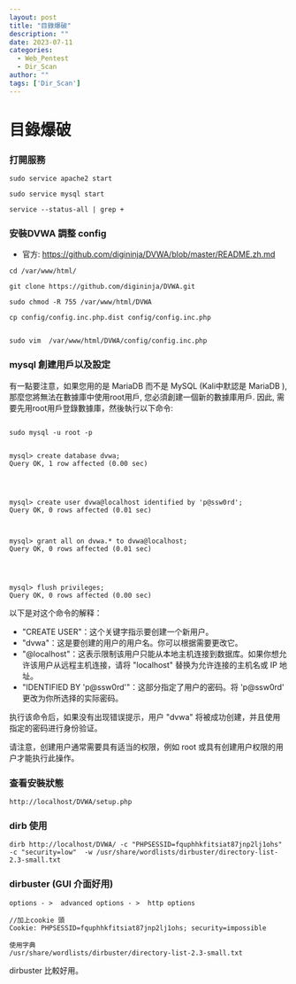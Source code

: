 ```yaml
---
layout: post
title: "目錄爆破"
description: ""
date: 2023-07-11
categories:
  - Web_Pentest
  - Dir_Scan
author: ""
tags: ['Dir_Scan']
---
```




# 目錄爆破


 
### 打開服務
```
sudo service apache2 start 

sudo service mysql start

service --status-all | grep +

```


### 安裝DVWA 調整 config

* 官方:
https://github.com/digininja/DVWA/blob/master/README.zh.md
 
```
cd /var/www/html/
 
git clone https://github.com/digininja/DVWA.git

sudo chmod -R 755 /var/www/html/DVWA

cp config/config.inc.php.dist config/config.inc.php


sudo vim  /var/www/html/DVWA/config/config.inc.php
```



### mysql 創建用戶以及設定
有一點要注意，如果您用的是 MariaDB 而不是 MySQL (Kali中默認是 MariaDB ), 那麼您將無法在數據庫中使用root用戶, 您必須創建一個新的數據庫用戶. 因此, 需要先用root用戶登錄數據庫，然後執行以下命令:

```

sudo mysql -u root -p
 

mysql> create database dvwa;
Query OK, 1 row affected (0.00 sec)




mysql> create user dvwa@localhost identified by 'p@ssw0rd';
Query OK, 0 rows affected (0.01 sec)



mysql> grant all on dvwa.* to dvwa@localhost;
Query OK, 0 rows affected (0.01 sec)




mysql> flush privileges;
Query OK, 0 rows affected (0.00 sec)

```




以下是对这个命令的解释：

- "CREATE USER"：这个关键字指示要创建一个新用户。
- "dvwa"：这是要创建的用户的用户名。你可以根据需要更改它。
- "@localhost"：这表示限制该用户只能从本地主机连接到数据库。如果你想允许该用户从远程主机连接，请将 "localhost" 替换为允许连接的主机名或 IP 地址。
- "IDENTIFIED BY 'p@ssw0rd'"：这部分指定了用户的密码。将 'p@ssw0rd' 更改为你所选择的实际密码。

执行该命令后，如果没有出现错误提示，用户 "dvwa" 将被成功创建，并且使用指定的密码进行身份验证。

请注意，创建用户通常需要具有适当的权限，例如 root 或具有创建用户权限的用户才能执行此操作。






### 查看安裝狀態
```
http://localhost/DVWA/setup.php
```





### dirb 使用
```
dirb http://localhost/DVWA/ -c "PHPSESSID=fquphhkfitsiat87jnp2lj1ohs" -c "security=low"  -w /usr/share/wordlists/dirbuster/directory-list-2.3-small.txt
```








### dirbuster (GUI 介面好用)
```
options - >  advanced options - >  http options 

//加上cookie 頭
Cookie: PHPSESSID=fquphhkfitsiat87jnp2lj1ohs; security=impossible

使用字典
/usr/share/wordlists/dirbuster/directory-list-2.3-small.txt

```




dirbuster 比較好用。


